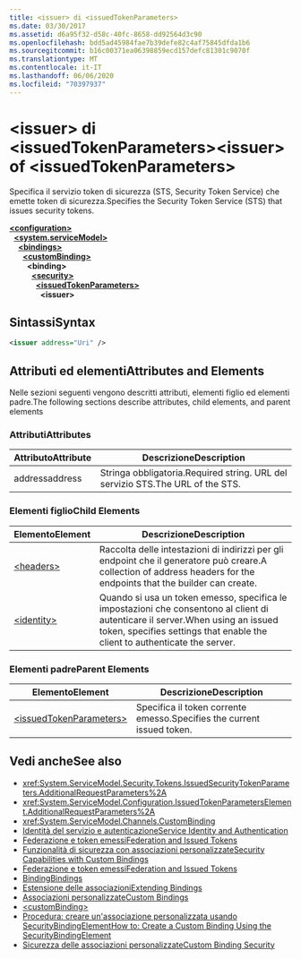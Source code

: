 ```yaml
---
title: <issuer> di <issuedTokenParameters>
ms.date: 03/30/2017
ms.assetid: d6a95f32-d58c-40fc-8658-dd92564d3c90
ms.openlocfilehash: bdd5ad45984fae7b39defe82c4af75845dfda1b6
ms.sourcegitcommit: b16c00371ea06398859ecd157defc81301c9070f
ms.translationtype: MT
ms.contentlocale: it-IT
ms.lasthandoff: 06/06/2020
ms.locfileid: "70397937"
---
```

# <a name="issuer-of-issuedtokenparameters"></a><span data-ttu-id="e9145-102">\<issuer> di \<issuedTokenParameters></span><span class="sxs-lookup"><span data-stu-id="e9145-102">\<issuer> of \<issuedTokenParameters></span></span>
<span data-ttu-id="e9145-103">Specifica il servizio token di sicurezza (STS, Security Token Service) che emette token di sicurezza.</span><span class="sxs-lookup"><span data-stu-id="e9145-103">Specifies the Security Token Service (STS) that issues security tokens.</span></span>  
  
[**\<configuration>**](../configuration-element.md)\
&nbsp;&nbsp;[**\<system.serviceModel>**](system-servicemodel.md)\
&nbsp;&nbsp;&nbsp;&nbsp;[**\<bindings>**](bindings.md)\
&nbsp;&nbsp;&nbsp;&nbsp;&nbsp;&nbsp;[**\<customBinding>**](custombinding.md)\
&nbsp;&nbsp;&nbsp;&nbsp;&nbsp;&nbsp;&nbsp;&nbsp;**\<binding>**\
&nbsp;&nbsp;&nbsp;&nbsp;&nbsp;&nbsp;&nbsp;&nbsp;&nbsp;&nbsp;[**\<security>**](security-of-custombinding.md)\
&nbsp;&nbsp;&nbsp;&nbsp;&nbsp;&nbsp;&nbsp;&nbsp;&nbsp;&nbsp;&nbsp;&nbsp;[**\<issuedTokenParameters>**](issuedtokenparameters.md)\
&nbsp;&nbsp;&nbsp;&nbsp;&nbsp;&nbsp;&nbsp;&nbsp;&nbsp;&nbsp;&nbsp;&nbsp;&nbsp;&nbsp;**\<issuer>**  
  
## <a name="syntax"></a><span data-ttu-id="e9145-104">Sintassi</span><span class="sxs-lookup"><span data-stu-id="e9145-104">Syntax</span></span>  
  
```xml  
<issuer address="Uri" />
```  
  
## <a name="attributes-and-elements"></a><span data-ttu-id="e9145-105">Attributi ed elementi</span><span class="sxs-lookup"><span data-stu-id="e9145-105">Attributes and Elements</span></span>  
 <span data-ttu-id="e9145-106">Nelle sezioni seguenti vengono descritti attributi, elementi figlio ed elementi padre.</span><span class="sxs-lookup"><span data-stu-id="e9145-106">The following sections describe attributes, child elements, and parent elements</span></span>  
  
### <a name="attributes"></a><span data-ttu-id="e9145-107">Attributi</span><span class="sxs-lookup"><span data-stu-id="e9145-107">Attributes</span></span>  
  
|<span data-ttu-id="e9145-108">Attributo</span><span class="sxs-lookup"><span data-stu-id="e9145-108">Attribute</span></span>|<span data-ttu-id="e9145-109">Descrizione</span><span class="sxs-lookup"><span data-stu-id="e9145-109">Description</span></span>|  
|---------------|-----------------|  
|<span data-ttu-id="e9145-110">address</span><span class="sxs-lookup"><span data-stu-id="e9145-110">address</span></span>|<span data-ttu-id="e9145-111">Stringa obbligatoria.</span><span class="sxs-lookup"><span data-stu-id="e9145-111">Required string.</span></span> <span data-ttu-id="e9145-112">URL del servizio STS.</span><span class="sxs-lookup"><span data-stu-id="e9145-112">The URL of the STS.</span></span>|  
  
### <a name="child-elements"></a><span data-ttu-id="e9145-113">Elementi figlio</span><span class="sxs-lookup"><span data-stu-id="e9145-113">Child Elements</span></span>  
  
|<span data-ttu-id="e9145-114">Elemento</span><span class="sxs-lookup"><span data-stu-id="e9145-114">Element</span></span>|<span data-ttu-id="e9145-115">Descrizione</span><span class="sxs-lookup"><span data-stu-id="e9145-115">Description</span></span>|  
|-------------|-----------------|  
|[\<headers>](headers-element.md)|<span data-ttu-id="e9145-116">Raccolta delle intestazioni di indirizzi per gli endpoint che il generatore può creare.</span><span class="sxs-lookup"><span data-stu-id="e9145-116">A collection of address headers for the endpoints that the builder can create.</span></span>|  
|[\<identity>](identity.md)|<span data-ttu-id="e9145-117">Quando si usa un token emesso, specifica le impostazioni che consentono al client di autenticare il server.</span><span class="sxs-lookup"><span data-stu-id="e9145-117">When using an issued token, specifies settings that enable the client to authenticate the server.</span></span>|  
  
### <a name="parent-elements"></a><span data-ttu-id="e9145-118">Elementi padre</span><span class="sxs-lookup"><span data-stu-id="e9145-118">Parent Elements</span></span>  
  
|<span data-ttu-id="e9145-119">Elemento</span><span class="sxs-lookup"><span data-stu-id="e9145-119">Element</span></span>|<span data-ttu-id="e9145-120">Descrizione</span><span class="sxs-lookup"><span data-stu-id="e9145-120">Description</span></span>|  
|-------------|-----------------|  
|[\<issuedTokenParameters>](issuedtokenparameters.md)|<span data-ttu-id="e9145-121">Specifica il token corrente emesso.</span><span class="sxs-lookup"><span data-stu-id="e9145-121">Specifies the current issued token.</span></span>|  
  
## <a name="see-also"></a><span data-ttu-id="e9145-122">Vedi anche</span><span class="sxs-lookup"><span data-stu-id="e9145-122">See also</span></span>

- <xref:System.ServiceModel.Security.Tokens.IssuedSecurityTokenParameters.AdditionalRequestParameters%2A>
- <xref:System.ServiceModel.Configuration.IssuedTokenParametersElement.AdditionalRequestParameters%2A>
- <xref:System.ServiceModel.Channels.CustomBinding>
- [<span data-ttu-id="e9145-123">Identità del servizio e autenticazione</span><span class="sxs-lookup"><span data-stu-id="e9145-123">Service Identity and Authentication</span></span>](../../../wcf/feature-details/service-identity-and-authentication.md)
- [<span data-ttu-id="e9145-124">Federazione e token emessi</span><span class="sxs-lookup"><span data-stu-id="e9145-124">Federation and Issued Tokens</span></span>](../../../wcf/feature-details/federation-and-issued-tokens.md)
- [<span data-ttu-id="e9145-125">Funzionalità di sicurezza con associazioni personalizzate</span><span class="sxs-lookup"><span data-stu-id="e9145-125">Security Capabilities with Custom Bindings</span></span>](../../../wcf/feature-details/security-capabilities-with-custom-bindings.md)
- [<span data-ttu-id="e9145-126">Federazione e token emessi</span><span class="sxs-lookup"><span data-stu-id="e9145-126">Federation and Issued Tokens</span></span>](../../../wcf/feature-details/federation-and-issued-tokens.md)
- [<span data-ttu-id="e9145-127">Binding</span><span class="sxs-lookup"><span data-stu-id="e9145-127">Bindings</span></span>](../../../wcf/bindings.md)
- [<span data-ttu-id="e9145-128">Estensione delle associazioni</span><span class="sxs-lookup"><span data-stu-id="e9145-128">Extending Bindings</span></span>](../../../wcf/extending/extending-bindings.md)
- [<span data-ttu-id="e9145-129">Associazioni personalizzate</span><span class="sxs-lookup"><span data-stu-id="e9145-129">Custom Bindings</span></span>](../../../wcf/extending/custom-bindings.md)
- [\<customBinding>](custombinding.md)
- [<span data-ttu-id="e9145-130">Procedura: creare un'associazione personalizzata usando SecurityBindingElement</span><span class="sxs-lookup"><span data-stu-id="e9145-130">How to: Create a Custom Binding Using the SecurityBindingElement</span></span>](../../../wcf/feature-details/how-to-create-a-custom-binding-using-the-securitybindingelement.md)
- [<span data-ttu-id="e9145-131">Sicurezza delle associazioni personalizzate</span><span class="sxs-lookup"><span data-stu-id="e9145-131">Custom Binding Security</span></span>](../../../wcf/samples/custom-binding-security.md)
